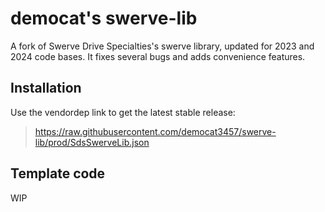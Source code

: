 # democat's swerve-lib

A fork of Swerve Drive Specialties's swerve library, updated for 2023 and 2024 code bases. It fixes several bugs and adds convenience features.

## Installation

Use the vendordep link to get the latest stable release:
> https://raw.githubusercontent.com/democat3457/swerve-lib/prod/SdsSwerveLib.json  

## Template code

WIP
